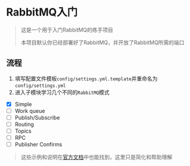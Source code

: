 # RabbitMQ入门

> 这是一个用于入门RabbitMQ的练手项目
>
> 本项目默认你已经部署好了RabbitMQ，并开放了RabbitMQ所需的端口

## 流程

1. 填写配置文件模板`config/settings.yml.template`并重命名为`config/settings.yml`
2. 进入子模块学习几个不同的`RabbitMQ`模式

- [X] Simple
- [ ] Work queue
- [ ] Publish/Subscribe
- [ ] Routing
- [ ] Topics
- [ ] RPC
- [ ] Publisher Confirms

> 这些示例和说明在[官方文档](https://www.rabbitmq.com/tutorials/tutorial-one-go.html)中也能找到，这里只是简化和帮助理解